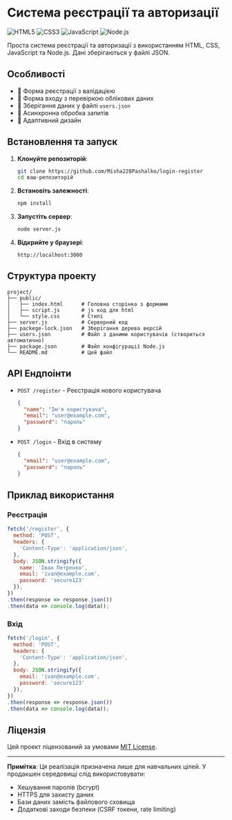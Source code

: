 # Система реєстрації та авторизації

![HTML5](https://img.shields.io/badge/html5-%23E34F26.svg?style=for-the-badge&logo=html5&logoColor=white)
![CSS3](https://img.shields.io/badge/css3-%231572B6.svg?style=for-the-badge&logo=css3&logoColor=white)
![JavaScript](https://img.shields.io/badge/javascript-%23323330.svg?style=for-the-badge&logo=javascript&logoColor=%23F7DF1E)
![Node.js](https://img.shields.io/badge/node.js-6DA55F?style=for-the-badge&logo=node.js&logoColor=white)

Проста система реєстрації та авторизації з використанням HTML, CSS, JavaScript та Node.js. Дані зберігаються у файлі JSON.

## Особливості

- 📝 Форма реєстрації з валідацією
- 🔑 Форма входу з перевіркою облікових даних
- 💾 Зберігання даних у файлі `users.json`
- 🔄 Асинхронна обробка запитів
- 📱 Адаптивний дизайн

## Встановлення та запуск

1. **Клонуйте репозиторій**:
   ```bash
   git clone https://github.com/Misha228Pashalko/login-register
   cd ваш-репозиторій
   ```

2. **Встановіть залежності**:
   ```bash
   npm install
   ```

3. **Запустіть сервер**:
   ```bash
   node server.js
   ```

4. **Відкрийте у браузері**:
   ```
   http://localhost:3000
   ```

## Структура проекту

```
project/
├── public/
│   ├── index.html      # Головна сторінка з формами
│   ├── script.js       # js код для html
│   └── style.css       # Стилі
├── server.js           # Серверний код
├── packege-lock.json   # Зберігання дерева версій  
├── users.json          # Файл з даними користувачів (створиться автоматично)
├── package.json        # Файл конфігурації Node.js
└── README.md           # Цей файл
```

## API Ендпоінти

- `POST /register` - Реєстрація нового користувача
  ```json
  {
    "name": "Ім'я користувача",
    "email": "user@example.com",
    "password": "пароль"
  }
  ```

- `POST /login` - Вхід в систему
  ```json
  {
    "email": "user@example.com",
    "password": "пароль"
  }
  ```

## Приклад використання

### Реєстрація
```javascript
fetch('/register', {
  method: 'POST',
  headers: {
    'Content-Type': 'application/json',
  },
  body: JSON.stringify({
    name: 'Іван Петренко',
    email: 'ivan@example.com',
    password: 'secure123'
  }),
})
.then(response => response.json())
.then(data => console.log(data));
```

### Вхід
```javascript
fetch('/login', {
  method: 'POST',
  headers: {
    'Content-Type': 'application/json',
  },
  body: JSON.stringify({
    email: 'ivan@example.com',
    password: 'secure123'
  }),
})
.then(response => response.json())
.then(data => console.log(data));
```

## Ліцензія

Цей проект ліцензований за умовами [MIT License](LICENSE).

---

**Примітка**: Ця реалізація призначена лише для навчальних цілей. У продакшен середовищі слід використовувати:
- Хешування паролів (bcrypt)
- HTTPS для захисту даних
- Бази даних замість файлового сховища
- Додаткові заходи безпеки (CSRF токени, rate limiting)